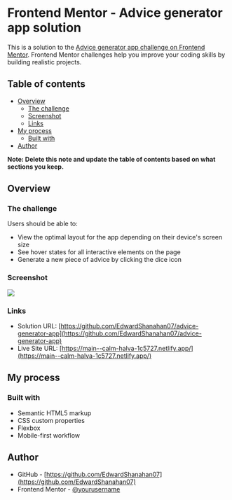 # Frontend Mentor - Advice generator app solution

This is a solution to the [Advice generator app challenge on Frontend Mentor](https://www.frontendmentor.io/challenges/advice-generator-app-QdUG-13db). Frontend Mentor challenges help you improve your coding skills by building realistic projects.

## Table of contents

- [Overview](#overview)
  - [The challenge](#the-challenge)
  - [Screenshot](#screenshot)
  - [Links](#links)
- [My process](#my-process)
  - [Built with](#built-with)
- [Author](#author)

**Note: Delete this note and update the table of contents based on what sections you keep.**

## Overview

### The challenge

Users should be able to:

- View the optimal layout for the app depending on their device's screen size
- See hover states for all interactive elements on the page
- Generate a new piece of advice by clicking the dice icon

### Screenshot

![](./design/screenshot.pngscreenshot.jpg)

### Links

- Solution URL: [https://github.com/EdwardShanahan07/advice-generator-app](https://github.com/EdwardShanahan07/advice-generator-app)
- Live Site URL: [https://main--calm-halva-1c5727.netlify.app/](https://main--calm-halva-1c5727.netlify.app/)

## My process

### Built with

- Semantic HTML5 markup
- CSS custom properties
- Flexbox
- Mobile-first workflow

## Author

- GitHub - [https://github.com/EdwardShanahan07](https://github.com/EdwardShanahan07)
- Frontend Mentor - [@yourusername](https://www.frontendmentor.io/profile/EdwardShanahan07)
